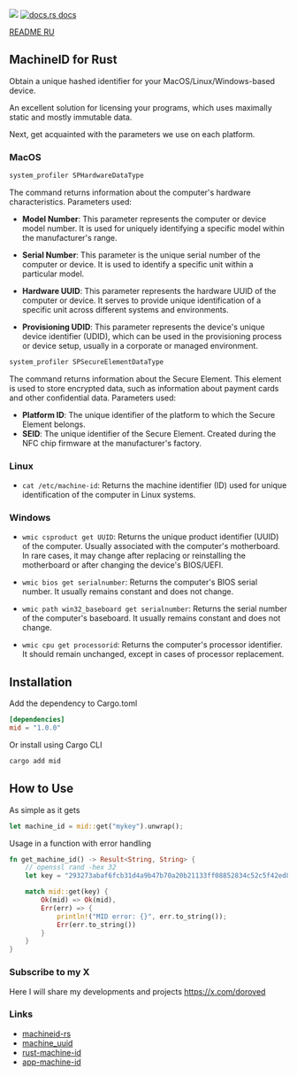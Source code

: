 <a href="https://crates.io/crates/mid"><img src="https://img.shields.io/crates/v/mid?style=for-the-badge&logo=rust&color=orange" /></a>
<a href="https://docs.rs/mid/latest/mid/">
<img src="https://img.shields.io/badge/docs-latest-blue.svg?style=for-the-badge&logo=rust&color=blue"
      alt="docs.rs docs" />
</a>

[README RU](./README_RU.md)

## MachineID for Rust

Obtain a unique hashed identifier for your MacOS/Linux/Windows-based device.

An excellent solution for licensing your programs, which uses maximally static and mostly immutable data.

Next, get acquainted with the parameters we use on each platform.

### MacOS

```bash
system_profiler SPHardwareDataType
```

The command returns information about the computer's hardware characteristics. Parameters used:

- **Model Number**: This parameter represents the computer or device model number. It is used for uniquely identifying a specific model within the manufacturer's range.

- **Serial Number**: This parameter is the unique serial number of the computer or device. It is used to identify a specific unit within a particular model.

- **Hardware UUID**: This parameter represents the hardware UUID of the computer or device. It serves to provide unique identification of a specific unit across different systems and environments.

- **Provisioning UDID**: This parameter represents the device's unique device identifier (UDID), which can be used in the provisioning process or device setup, usually in a corporate or managed environment.

```bash
system_profiler SPSecureElementDataType
```

The command returns information about the Secure Element. This element is used to store encrypted data, such as information about payment cards and other confidential data. Parameters used:

- **Platform ID**: The unique identifier of the platform to which the Secure Element belongs.
- **SEID**: The unique identifier of the Secure Element. Created during the NFC chip firmware at the manufacturer's factory.

### Linux

- `cat /etc/machine-id`: Returns the machine identifier (ID) used for unique identification of the computer in Linux systems.

### Windows

- `wmic csproduct get UUID`: Returns the unique product identifier (UUID) of the computer. Usually associated with the computer's motherboard. In rare cases, it may change after replacing or reinstalling the motherboard or after changing the device's BIOS/UEFI.

- `wmic bios get serialnumber`: Returns the computer's BIOS serial number. It usually remains constant and does not change.

- `wmic path win32_baseboard get serialnumber`: Returns the serial number of the computer's baseboard. It usually remains constant and does not change.

- `wmic cpu get processorid`: Returns the computer's processor identifier. It should remain unchanged, except in cases of processor replacement.

## Installation

Add the dependency to Cargo.toml

```toml
[dependencies]
mid = "1.0.0"
```

Or install using Cargo CLI

```bash
cargo add mid
```

## How to Use

As simple as it gets

```rust
let machine_id = mid::get("mykey").unwrap();
```

Usage in a function with error handling

```rust
fn get_machine_id() -> Result<String, String> {
    // openssl rand -hex 32
    let key = "293273abaf6fcb31d4a9b47b70a20b21133ff08852834c52c5f42ed8153b274a";

    match mid::get(key) {
        Ok(mid) => Ok(mid),
        Err(err) => {
            println!("MID error: {}", err.to_string());
            Err(err.to_string())
        }
    }
}
```

### Subscribe to my X

Here I will share my developments and projects
https://x.com/doroved

### Links

- [machineid-rs](https://github.com/Taptiive/machineid-rs)
- [machine_uuid](https://github.com/choicesourcing/machine_uuid)
- [rust-machine-id](https://github.com/mathstuf/rust-machine-id)
- [app-machine-id](https://github.com/d-k-bo/app-machine-id)
